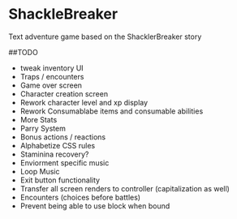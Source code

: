 # ShackleBreaker
Text adventure game based on the ShacklerBreaker story

##TODO
* tweak inventory UI
* Traps / encounters
* Game over screen
* Character creation screen
* Rework character level and xp display
* Rework Consumablabe items and consumable abilities
* More Stats
* Parry System
* Bonus actions / reactions
* Alphabetize CSS rules
* Staminina recovery?
* Enviorment specific music
* Loop Music
* Exit button functionality
* Transfer all screen renders to controller (capitalization as well)
* Encounters (choices before battles)
* Prevent being able to use block when bound


